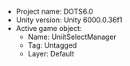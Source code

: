 <!-- UNITY CODE ASSIST INSTRUCTIONS START -->
- Project name: DOTS6.0
- Unity version: Unity 6000.0.36f1
- Active game object:
  - Name: UniitSelectManager
  - Tag: Untagged
  - Layer: Default
<!-- UNITY CODE ASSIST INSTRUCTIONS END -->